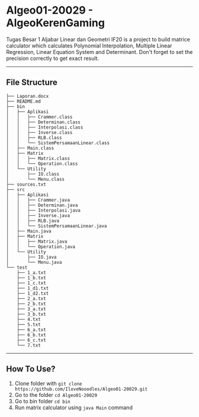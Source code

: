 # Algeo01-20029 - AlgeoKerenGaming

Tugas Besar 1 Aljabar Linear dan Geometri IF20 is a project to build matrice calculator which calculates Polynomial Interpolation, Multiple Linear Regression, Linear Equation System and Determinant. Don't forget to set the precision correctly to get exact result.

---

## File Structure

```
├── Laporan.docx
├── README.md
├── bin
│   ├── Aplikasi
│   │   ├── Crammer.class
│   │   ├── Determinan.class
│   │   ├── Interpolasi.class
│   │   ├── Inverse.class
│   │   ├── RLB.class
│   │   └── SistemPersamaanLinear.class
│   ├── Main.class
│   ├── Matrix
│   │   ├── Matrix.class
│   │   └── Operation.class
│   └── Utility
│       ├── IO.class
│       └── Menu.class
├── sources.txt
├── src
│   ├── Aplikasi
│   │   ├── Crammer.java
│   │   ├── Determinan.java
│   │   ├── Interpolasi.java
│   │   ├── Inverse.java
│   │   ├── RLB.java
│   │   └── SistemPersamaanLinear.java
│   ├── Main.java
│   ├── Matrix
│   │   ├── Matrix.java
│   │   └── Operation.java
│   └── Utility
│       ├── IO.java
│       └── Menu.java
└── test
    ├── 1_a.txt
    ├── 1_b.txt
    ├── 1_c.txt
    ├── 1_d1.txt
    ├── 1_d2.txt
    ├── 2_a.txt
    ├── 2_b.txt
    ├── 3_a.txt
    ├── 3_b.txt
    ├── 4.txt
    ├── 5.txt
    ├── 6_a.txt
    ├── 6_b.txt
    ├── 6_c.txt
    └── 7.txt
```

---

## How To Use?

1. Clone folder with `git clone https://github.com/IloveNooodles/Algeo01-20029.git`
1. Go to the folder `cd Algeo01-20029`
1. Go to bin folder `cd bin`
1. Run matrix calculator using `java Main` command

